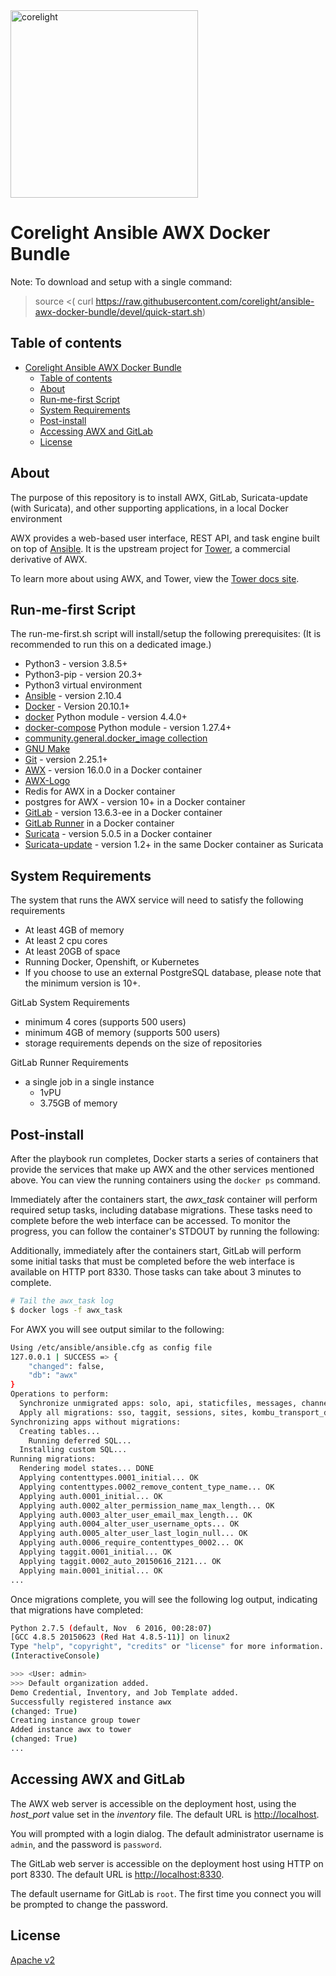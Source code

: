 <img src="https://corelight.com/_nuxt/img/assets/images/logo-corelight-ac156d2.png" width=300 alt="corelight">

# Corelight Ansible AWX Docker Bundle

Note: To download and setup with a single command:
> source <( curl https://raw.githubusercontent.com/corelight/ansible-awx-docker-bundle/devel/quick-start.sh)

## Table of contents

- [Corelight Ansible AWX Docker Bundle](#corelight-ansible-awx-docker-bundle)
  - [Table of contents](#table-of-contents)
  - [About](#about)
  - [Run-me-first Script](#run-me-first-script)
  - [System Requirements](#system-requirements)
  - [Post-install](#post-install)
  - [Accessing AWX and GitLab](#accessing-awx-and-gitlab)
  - [License](#license)

## About

The purpose of this repository is to install AWX, GitLab, Suricata-update (with Suricata), and other supporting applications, in a local Docker environment

AWX provides a web-based user interface, REST API, and task engine built on top of [Ansible](https://github.com/ansible/ansible). It is the upstream project for [Tower](https://www.ansible.com/tower), a commercial derivative of AWX.

To learn more about using AWX, and Tower, view the [Tower docs site](http://docs.ansible.com/ansible-tower/index.html).

## Run-me-first Script

The run-me-first.sh script will install/setup the following prerequisites:  (It is recommended to run this on a dedicated image.)

- Python3 - version 3.8.5+
- Python3-pip - version 20.3+
- Python3 virtual environment
- [Ansible](http://docs.ansible.com/ansible/latest/intro_installation.html) - version 2.10.4
- [Docker](https://docs.docker.com/engine/installation/) - Version 20.10.1+
- [docker](https://pypi.org/project/docker/) Python module - version 4.4.0+
- [docker-compose](https://pypi.org/project/docker-compose/) Python module - version 1.27.4+
- [community.general.docker_image collection](https://docs.ansible.com/ansible/latest/collections/community/general/docker_image_module.html)
- [GNU Make](https://www.gnu.org/software/make/)
- [Git](https://git-scm.com/) - version 2.25.1+
- [AWX](https://github.com/ansible/awx) - version 16.0.0 in a Docker container
- [AWX-Logo](https://github.com/ansible/awx-logos.git)
- Redis for AWX in a Docker container
- postgres for AWX - version 10+ in a Docker container
- [GitLab](https://docs.gitlab.com/omnibus/docker/) - version 13.6.3-ee in a Docker container
- [GitLab Runner](https://docs.gitlab.com/runner/install/docker.html) in a Docker container
- [Suricata](https://suricata.readthedocs.io/en/suricata-5.0.5/what-is-suricata.html) - version 5.0.5 in a Docker container
- [Suricata-update](https://suricata-update.readthedocs.io/en/latest/) - version 1.2+ in the same Docker container as Suricata

## System Requirements

The system that runs the AWX service will need to satisfy the following requirements

- At least 4GB of memory
- At least 2 cpu cores
- At least 20GB of space
- Running Docker, Openshift, or Kubernetes
- If you choose to use an external PostgreSQL database, please note that the minimum version is 10+.

GitLab System Requirements

- minimum 4 cores (supports 500 users)
- minimum 4GB of memory (supports 500 users)
- storage requirements depends on the size of repositories

GitLab Runner Requirements

- a single job in a single instance
  - 1vPU
  - 3.75GB of memory

## Post-install

After the playbook run completes, Docker starts a series of containers that provide the services that make up AWX and the other services mentioned above.  You can view the running containers using the `docker ps` command.

Immediately after the containers start, the *awx_task* container will perform required setup tasks, including database migrations. These tasks need to complete before the web interface can be accessed. To monitor the progress, you can follow the container's STDOUT by running the following:

Additionally, immediately after the containers start, GitLab will perform some initial tasks that must be completed before the web interface is available on HTTP port 8330.  Those tasks can take about 3 minutes to complete.

```bash
# Tail the awx_task log
$ docker logs -f awx_task
```

For AWX you will see output similar to the following:

```bash
Using /etc/ansible/ansible.cfg as config file
127.0.0.1 | SUCCESS => {
    "changed": false,
    "db": "awx"
}
Operations to perform:
  Synchronize unmigrated apps: solo, api, staticfiles, messages, channels, django_extensions, ui, rest_framework, polymorphic
  Apply all migrations: sso, taggit, sessions, sites, kombu_transport_django, social_auth, contenttypes, auth, conf, main
Synchronizing apps without migrations:
  Creating tables...
    Running deferred SQL...
  Installing custom SQL...
Running migrations:
  Rendering model states... DONE
  Applying contenttypes.0001_initial... OK
  Applying contenttypes.0002_remove_content_type_name... OK
  Applying auth.0001_initial... OK
  Applying auth.0002_alter_permission_name_max_length... OK
  Applying auth.0003_alter_user_email_max_length... OK
  Applying auth.0004_alter_user_username_opts... OK
  Applying auth.0005_alter_user_last_login_null... OK
  Applying auth.0006_require_contenttypes_0002... OK
  Applying taggit.0001_initial... OK
  Applying taggit.0002_auto_20150616_2121... OK
  Applying main.0001_initial... OK
...
```

Once migrations complete, you will see the following log output, indicating that migrations have completed:

```bash
Python 2.7.5 (default, Nov  6 2016, 00:28:07)
[GCC 4.8.5 20150623 (Red Hat 4.8.5-11)] on linux2
Type "help", "copyright", "credits" or "license" for more information.
(InteractiveConsole)

>>> <User: admin>
>>> Default organization added.
Demo Credential, Inventory, and Job Template added.
Successfully registered instance awx
(changed: True)
Creating instance group tower
Added instance awx to tower
(changed: True)
...
```

## Accessing AWX and GitLab

The AWX web server is accessible on the deployment host, using the *host_port* value set in the *inventory* file. The default URL is [http://localhost](http://localhost).

You will prompted with a login dialog. The default administrator username is `admin`, and the password is `password`.

The GitLab web server is accessible on the deployment host using HTTP on port 8330.  The default URL is [http://localhost:8330](http://localhost:8330).

The default username for GitLab is `root`.  The first time you connect you will be prompted to change the password.

## License

[Apache v2](./LICENSE.md)
